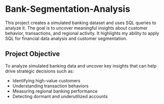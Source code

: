 # Bank-Segmentation-Analysis
This project creates a simulated banking dataset and uses SQL queries to analyze it. The goal is to uncover meaningful insights about customer behavior, transactions, and regional activity. It highlights my ability to apply SQL for financial data analysis and customer segmentation.
## Project Objective

To analyze simulated banking data and uncover key insights that can help drive strategic decisions such as:
- Identifying high-value customers
- Understanding transaction behaviors
- Measuring regional banking performance
- Detecting dormant and underutilized accounts
